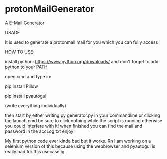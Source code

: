 # protonMailGenerator
A E-Mail Generator



USAGE

It is used to generate a protonmail mail for you which you can fully access



HOW TO USE:

install python: https://www.python.org/downloads/
and don't forget to add python to your PATH

open cmd and type in:
  
  pip install Pillow
  
  pip install pyautogui

(write everything individually)

then start by either writing py generator.py in your commandline or 
clicking the launch.cmd
be sure to click nothing while the script is running otherwise you could interfere with it!
when finished you can find the mail and password in the accLog.txt
enjoy!

My first python code ever kinda bad but it works. Rn I am working on a selenium version of this because using the webbrowser and pyautogui is really bad for this usecase ig.
